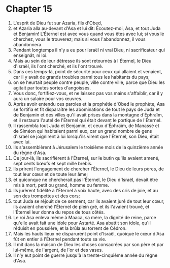 # Chapter 15

1. L'esprit de Dieu fut sur Azaria, fils d'Obed,
2. et Azaria alla au-devant d'Asa et lui dit: Écoutez-moi, Asa, et tout Juda et Benjamin! L'Éternel est avec vous quand vous êtes avec lui; si vous le cherchez, vous le trouverez; mais si vous l'abandonnez, il vous abandonnera.
3. Pendant longtemps il n'y a eu pour Israël ni vrai Dieu, ni sacrificateur qui enseignât, ni loi.
4. Mais au sein de leur détresse ils sont retournés à l'Éternel, le Dieu d'Israël, ils l'ont cherché, et ils l'ont trouvé.
5. Dans ces temps-là, point de sécurité pour ceux qui allaient et venaient, car il y avait de grands troubles parmi tous les habitants du pays;
6. on se heurtait peuple contre peuple, ville contre ville, parce que Dieu les agitait par toutes sortes d'angoisses.
7. Vous donc, fortifiez-vous, et ne laissez pas vos mains s'affaiblir, car il y aura un salaire pour vos œuvres.
8. Après avoir entendu ces paroles et la prophétie d'Obed le prophète, Asa se fortifia et fit disparaître les abominations de tout le pays de Juda et de Benjamin et des villes qu'il avait prises dans la montagne d'Éphraïm, et il restaura l'autel de l'Éternel qui était devant le portique de l'Éternel.
9. Il rassembla tout Juda et Benjamin, et ceux d'Éphraïm, de Manassé et de Siméon qui habitaient parmi eux, car un grand nombre de gens d'Israël se joignirent à lui lorsqu'ils virent que l'Éternel, son Dieu, était avec lui.
10. Ils s'assemblèrent à Jérusalem le troisième mois de la quinzième année du règne d'Asa.
11. Ce jour-là, ils sacrifièrent à l'Éternel, sur le butin qu'ils avaient amené, sept cents bœufs et sept mille brebis.
12. Ils prirent l'engagement de chercher l'Éternel, le Dieu de leurs pères, de tout leur cœur et de toute leur âme;
13. et quiconque ne chercherait pas l'Éternel, le Dieu d'Israël, devait être mis à mort, petit ou grand, homme ou femme.
14. Ils jurèrent fidélité à l'Éternel à voix haute, avec des cris de joie, et au son des trompettes et des cors;
15. tout Juda se réjouit de ce serment, car ils avaient juré de tout leur cœur, ils avaient cherché l'Éternel de plein gré, et ils l'avaient trouvé, et l'Éternel leur donna du repos de tous côtés.
16. Le roi Asa enleva même à Maaca, sa mère, la dignité de reine, parce qu'elle avait fait une idole pour Astarté. Asa abattit son idole, qu'il réduisit en poussière, et la brûla au torrent de Cédron.
17. Mais les hauts lieux ne disparurent point d'Israël, quoique le cœur d'Asa fût en entier à l'Éternel pendant toute sa vie.
18. Il mit dans la maison de Dieu les choses consacrées par son père et par lui-même, de l'argent, de l'or et des vases.
19. Il n'y eut point de guerre jusqu'à la trente-cinquième année du règne d'Asa.

